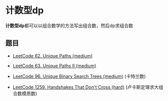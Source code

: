 # 计数型dp

**计数型dp**都可以以组合数学的方法写出组合数，然后dp求组合数


## 题目

- [LeetCode 62. Unique Paths (medium)](./problems/1-100/62.unique-paths.md)

- [LeetCode 63. Unique Paths II (medium)](./problems/1-100/63.unique-paths-ii.md)

- [LeetCode 96. Unique Binary Search Trees (medium)](./problems/1-100/96.unique-binary-search-trees.md) (卡特兰数)

- [LeetCode 1259. Handshakes That Don't Cross (hard)](./problems/1201-1300/1259.handshakes-that-dont-cross.md) (卢卡斯定理求大组合数模质数)

